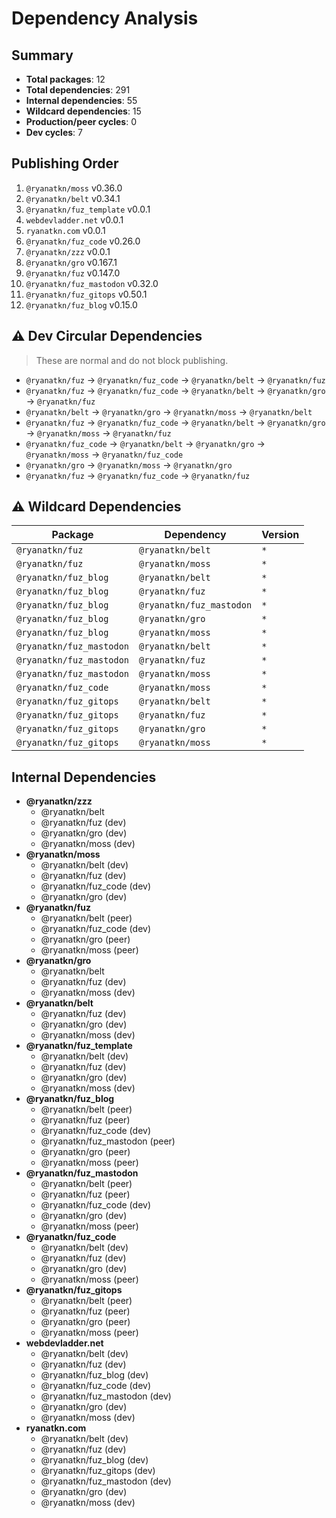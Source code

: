 # Dependency Analysis

## Summary

- **Total packages**: 12
- **Total dependencies**: 291
- **Internal dependencies**: 55
- **Wildcard dependencies**: 15
- **Production/peer cycles**: 0
- **Dev cycles**: 7

## Publishing Order

1. `@ryanatkn/moss` v0.36.0
2. `@ryanatkn/belt` v0.34.1
3. `@ryanatkn/fuz_template` v0.0.1
4. `webdevladder.net` v0.0.1
5. `ryanatkn.com` v0.0.1
6. `@ryanatkn/fuz_code` v0.26.0
7. `@ryanatkn/zzz` v0.0.1
8. `@ryanatkn/gro` v0.167.1
9. `@ryanatkn/fuz` v0.147.0
10. `@ryanatkn/fuz_mastodon` v0.32.0
11. `@ryanatkn/fuz_gitops` v0.50.1
12. `@ryanatkn/fuz_blog` v0.15.0

## ⚠️ Dev Circular Dependencies

> These are normal and do not block publishing.

- `@ryanatkn/fuz` → `@ryanatkn/fuz_code` → `@ryanatkn/belt` → `@ryanatkn/fuz`
- `@ryanatkn/fuz` → `@ryanatkn/fuz_code` → `@ryanatkn/belt` → `@ryanatkn/gro` → `@ryanatkn/fuz`
- `@ryanatkn/belt` → `@ryanatkn/gro` → `@ryanatkn/moss` → `@ryanatkn/belt`
- `@ryanatkn/fuz` → `@ryanatkn/fuz_code` → `@ryanatkn/belt` → `@ryanatkn/gro` → `@ryanatkn/moss` → `@ryanatkn/fuz`
- `@ryanatkn/fuz_code` → `@ryanatkn/belt` → `@ryanatkn/gro` → `@ryanatkn/moss` → `@ryanatkn/fuz_code`
- `@ryanatkn/gro` → `@ryanatkn/moss` → `@ryanatkn/gro`
- `@ryanatkn/fuz` → `@ryanatkn/fuz_code` → `@ryanatkn/fuz`

## ⚠️ Wildcard Dependencies

| Package                  | Dependency               | Version |
| ------------------------ | ------------------------ | ------- |
| `@ryanatkn/fuz`          | `@ryanatkn/belt`         | `*`     |
| `@ryanatkn/fuz`          | `@ryanatkn/moss`         | `*`     |
| `@ryanatkn/fuz_blog`     | `@ryanatkn/belt`         | `*`     |
| `@ryanatkn/fuz_blog`     | `@ryanatkn/fuz`          | `*`     |
| `@ryanatkn/fuz_blog`     | `@ryanatkn/fuz_mastodon` | `*`     |
| `@ryanatkn/fuz_blog`     | `@ryanatkn/gro`          | `*`     |
| `@ryanatkn/fuz_blog`     | `@ryanatkn/moss`         | `*`     |
| `@ryanatkn/fuz_mastodon` | `@ryanatkn/belt`         | `*`     |
| `@ryanatkn/fuz_mastodon` | `@ryanatkn/fuz`          | `*`     |
| `@ryanatkn/fuz_mastodon` | `@ryanatkn/moss`         | `*`     |
| `@ryanatkn/fuz_code`     | `@ryanatkn/moss`         | `*`     |
| `@ryanatkn/fuz_gitops`   | `@ryanatkn/belt`         | `*`     |
| `@ryanatkn/fuz_gitops`   | `@ryanatkn/fuz`          | `*`     |
| `@ryanatkn/fuz_gitops`   | `@ryanatkn/gro`          | `*`     |
| `@ryanatkn/fuz_gitops`   | `@ryanatkn/moss`         | `*`     |

## Internal Dependencies

- **@ryanatkn/zzz**
  - @ryanatkn/belt
  - @ryanatkn/fuz (dev)
  - @ryanatkn/gro (dev)
  - @ryanatkn/moss (dev)
- **@ryanatkn/moss**
  - @ryanatkn/belt (dev)
  - @ryanatkn/fuz (dev)
  - @ryanatkn/fuz_code (dev)
  - @ryanatkn/gro (dev)
- **@ryanatkn/fuz**
  - @ryanatkn/belt (peer)
  - @ryanatkn/fuz_code (dev)
  - @ryanatkn/gro (peer)
  - @ryanatkn/moss (peer)
- **@ryanatkn/gro**
  - @ryanatkn/belt
  - @ryanatkn/fuz (dev)
  - @ryanatkn/moss (dev)
- **@ryanatkn/belt**
  - @ryanatkn/fuz (dev)
  - @ryanatkn/gro (dev)
  - @ryanatkn/moss (dev)
- **@ryanatkn/fuz_template**
  - @ryanatkn/belt (dev)
  - @ryanatkn/fuz (dev)
  - @ryanatkn/gro (dev)
  - @ryanatkn/moss (dev)
- **@ryanatkn/fuz_blog**
  - @ryanatkn/belt (peer)
  - @ryanatkn/fuz (peer)
  - @ryanatkn/fuz_code (dev)
  - @ryanatkn/fuz_mastodon (peer)
  - @ryanatkn/gro (peer)
  - @ryanatkn/moss (peer)
- **@ryanatkn/fuz_mastodon**
  - @ryanatkn/belt (peer)
  - @ryanatkn/fuz (peer)
  - @ryanatkn/fuz_code (dev)
  - @ryanatkn/gro (dev)
  - @ryanatkn/moss (peer)
- **@ryanatkn/fuz_code**
  - @ryanatkn/belt (dev)
  - @ryanatkn/fuz (dev)
  - @ryanatkn/gro (dev)
  - @ryanatkn/moss (peer)
- **@ryanatkn/fuz_gitops**
  - @ryanatkn/belt (peer)
  - @ryanatkn/fuz (peer)
  - @ryanatkn/gro (peer)
  - @ryanatkn/moss (peer)
- **webdevladder.net**
  - @ryanatkn/belt (dev)
  - @ryanatkn/fuz (dev)
  - @ryanatkn/fuz_blog (dev)
  - @ryanatkn/fuz_code (dev)
  - @ryanatkn/fuz_mastodon (dev)
  - @ryanatkn/gro (dev)
  - @ryanatkn/moss (dev)
- **ryanatkn.com**
  - @ryanatkn/belt (dev)
  - @ryanatkn/fuz (dev)
  - @ryanatkn/fuz_blog (dev)
  - @ryanatkn/fuz_gitops (dev)
  - @ryanatkn/fuz_mastodon (dev)
  - @ryanatkn/gro (dev)
  - @ryanatkn/moss (dev)
